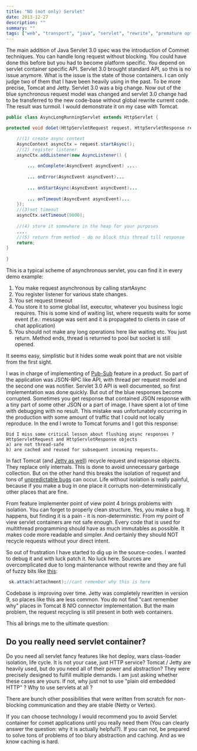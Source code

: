 ```yaml
---
title: "NO (not only) Servlet"
date: 2013-12-27
description: ""
summary: ""
tags: ["web", "transport", "java", "servlet", "rewrite", "premature optimisation", "anti patterns", "assumptions"]
---
```


The main addition of Java Servlet 3.0 spec was the introduction of Commet techniques. You can handle long request without blocking. You could have done this before but you had to become platform specific. You depend on servlet container specific API. Servlet 3.0 brought standard API, so this is no issue anymore. What is the issue is the state of those containers. I can only judge two of them that I have been heavily using in the past. To be more precise, Tomcat and Jetty.
Servlet 3.0 was a big change. Now out of the blue synchronous request model was changed and servlet 3.0 change had to be transferred to the new code-base without global rewrite current code. The result was turmoil. I would demonstrate it on my case with Tomcat.

```java
public class AsyncLongRunningServlet extends HttpServlet {

protected void doGet(HttpServletRequest request, HttpServletResponse response) throws ServletException, IOException {

	//(1) create async context
    AsyncContext asyncCtx = request.startAsync();
    //(2) register listener
    asyncCtx.addListener(new AsyncListener() {
       
        ... onComplete(AsyncEvent asyncEvent) ....
            
        ... onError(AsyncEvent asyncEvent)...
            
    	... onStartAsync(AsyncEvent asyncEvent)...
 
    	... onTimeout(AsyncEvent asyncEvent)...
    });
    //(3)set timeout
    asyncCtx.setTimeout(9000);
 
    //(4) store it somewhere in the heap for your purposes
    ....
    //(5) return from method - do no block this thread till response
    return;
}
 
}
```

This is a typical scheme of asynchronous servlet, you can find it in every demo example:

1. You make request asynchronous by calling startAsync
2. You register listener for various state changes.
3. You set request timeout
4. You store it to some global list, executor, whatever you business logic requires. This is some kind of waiting list, where requests waits for some event (f.e.: message was sent and it is propagated to clients in case of chat application)
5. You should not make any long operations here like waiting etc. You just return. Method ends, thread is returned to pool but socket is still opened.

It seems easy, simplistic but it hides some weak point that are not visible from the first sight.

I was in charge of implementing of [Pub-Sub](http://en.wikipedia.org/wiki/Publish%E2%80%93subscribe_pattern) feature in a product. So part of the application was JSON-RPC like API, with thread per request model and the second one was notifier. Servlet 3.0 API is well documented, so first implementation was done quickly. But out of the blue responses become corrupted. Sometimes you get response that contained JSON response with a tiny part of some other JSON or a part of image. I have spent a lot of time with debugging with no result. This mistake was unfortunately occurring in the production with some amount of traffic that I could not locally reproduce. In the end I wrote to Tomcat forums and I got this response:

    Did I miss some critical lesson about flushing async responses ? 
    HttpServletRequest and HttpServletResponse objects 
    a) are not thread-safe 
    b) are cached and reused for subsequent incoming requests. 

In fact Tomcat (and [Jetty as well](http://jetty.4.x6.nabble.com/Jetty-request-recycling-td4959197.html)) recycle request and response objects. They replace only internals. This is done to avoid unnecessary garbage collection. But on the other hand this breaks the isolation of request and tons of [unpredictable bugs](https://wiki.apache.org/tomcat/FAQ/KnownIssues#ImageIOIssues) can occur. Life without isolation is really painful, because if you make a bug in one place it corrupts non-deterministically other places that are fine.

From feature implementer point of view point 4 brings problems with isolation. You can forget to properly clean structure. Yes, you make a bug. It happens, but finding it is a pain - it is non-deterministic. From my point of view servlet containers are not safe enough. Every code that is used for multithread programming should have as much immutables as possible. It makes code more readable and simpler. And certainly they should NOT recycle requests without your direct intent.

So out of frustration I have started to dig up in the source-codes. I wanted to debug it and with luck patch it. No luck here. Sources are overcomplicated due to long maintenance without rewrite and they are full of fuzzy bits like [this](http://grepcode.com/file/repository.springsource.com/org.apache.coyote/com.springsource.org.apache.coyote/7.0.26/org/apache/tomcat/util/net/NioEndpoint.java#1205):

```java
 sk.attach(attachment);//cant remember why this is here
```

Codebase is improving over time. Jetty was completely rewritten in version 9, so places like this are less common. You do not find "cant remember why" places in Tomcat 8 NIO connector implementation. But the main problem, the request recycling is still present in both web containers.

This all brings me to the ultimate question:

## Do you really need servlet container?
Do you need all servlet fancy features like hot deploy, wars class-loader isolation, life cycle. It is not your case, just HTTP service? Tomcat / Jetty are heavily used, but do you need all of their power and abstraction? They were precisely designed to fulfill multiple demands. I am just asking whether these cases are yours. If not, why just not to use "plain old embedded HTTP" ? Why to use servlets at all ?

There are bunch other possibilities that were written from scratch for non-blocking communication and they are stable (Netty or Vertex).

If you can choose technology I would recommend you to avoid Servlet container for comet applications until you really need them (You can clearly answer the question: why it is actually helpful?). If you can not, be prepared to solve tons of problems of too blury abstraction and caching. And as we know caching is hard.